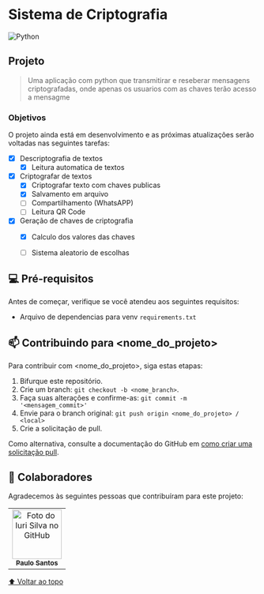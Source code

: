 # Sistema de Criptografia 

![Python](https://img.shields.io/badge/Python-14354C?style=for-the-badge&logo=python&logoColor=white)

## Projeto
>Uma aplicação com python que transmitirar e reseberar mensagens criptografadas, onde apenas os usuarios com as chaves terão acesso a mensagme


### Objetivos
O projeto ainda está em desenvolvimento e as próximas atualizações serão voltadas nas seguintes tarefas:
<!-- - [X] Pré-requisitos -->
- [x] Descriptografia de textos
    - [x] Leitura automatica de textos
    <!-- - [ ]  -->
- [x] Criptografar de textos
    - [x] Criptografar texto com chaves publicas
    - [x] Salvamento em arquivo
    - [ ] Compartilhamento (WhatsAPP)
    - [ ] Leitura QR Code
- [x] Geração de chaves de criptografia
    - [x] Calculo dos valores das chaves
    - [ ] Sistema aleatorio de escolhas


## 💻 Pré-requisitos
Antes de começar, verifique se você atendeu aos seguintes requisitos:
<!-- * Você instalou a versão mais recente de `Python 3.10` -->
* Arquivo de dependencias para venv `requirements.txt`


## 📫 Contribuindo para <nome_do_projeto>
<!---Se o seu README for longo ou se você tiver algum processo ou etapas específicas que deseja que os contribuidores sigam, considere a criação de um arquivo CONTRIBUTING.md separado--->
Para contribuir com <nome_do_projeto>, siga estas etapas:

1. Bifurque este repositório.
2. Crie um branch: `git checkout -b <nome_branch>`.
3. Faça suas alterações e confirme-as: `git commit -m '<mensagem_commit>'`
4. Envie para o branch original: `git push origin <nome_do_projeto> / <local>`
5. Crie a solicitação de pull.

Como alternativa, consulte a documentação do GitHub em [como criar uma solicitação pull](https://docs.github.com/pt/pull-requests/collaborating-with-pull-requests/proposing-changes-to-your-work-with-pull-requests/creating-a-pull-request).


## 🤝 Colaboradores

Agradecemos às seguintes pessoas que contribuíram para este projeto:

<table>
  <tr>
    <td align="center">
      <a href="#">
        <img src="https://avatars.githubusercontent.com/u/42096755?s=400&u=a03965b95b0d49d129805fe244057abb442bd7e4&v=4" width="100px;" alt="Foto do Iuri Silva no GitHub"/><br>
        <sub>
          <b>Paulo Santos</b>
        </sub>
      </a>
    </td>
    <!-- <td align="center">
      <a href="#">
        <img src="https://s2.glbimg.com/FUcw2usZfSTL6yCCGj3L3v3SpJ8=/smart/e.glbimg.com/og/ed/f/original/2019/04/25/zuckerberg_podcast.jpg" width="100px;" alt="Foto do Mark Zuckerberg"/><br>
        <sub>
          <b>Mark Zuckerberg</b>
        </sub>
      </a>
    <!-- </td> -->
  </tr>
</table>

[⬆ Voltar ao topo](#Sistema-de-Criptografia)<br>
